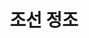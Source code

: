 ---
layout: hubs
key: Q26530
title: 조선 정조
name: 조선 정조
description: 조선의 22대 임금
score: 0.00030707815138952864
degree: 9
---